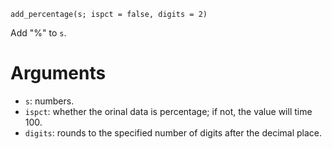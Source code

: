 ```
add_percentage(s; ispct = false, digits = 2)
```

Add "%" to `s`.

# Arguments

  * `s`: numbers.
  * `ispct`: whether the orinal data is percentage; if not, the value will time 100.
  * `digits`: rounds to the specified number of digits after the decimal place.
